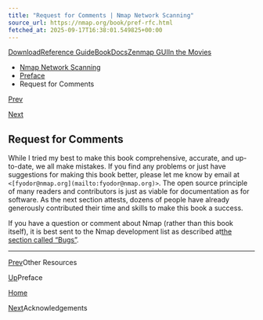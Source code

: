 ```yaml
---
title: "Request for Comments | Nmap Network Scanning"
source_url: https://nmap.org/book/pref-rfc.html
fetched_at: 2025-09-17T16:38:01.549825+00:00
---
```


[Download](https://nmap.org/download.html)[Reference Guide](https://nmap.org/book/man.html)[Book](https://nmap.org/book/)[Docs](https://nmap.org/docs.html)[Zenmap GUI](https://nmap.org/zenmap/)[In the Movies](https://nmap.org/movies/)

* [Nmap Network Scanning](https://nmap.org/book/toc.html)
* [Preface](https://nmap.org/book/preface.html)
* Request for Comments

[Prev](https://nmap.org/book/resources.html)

[Next](https://nmap.org/book/acknowledgements.html)

Request for Comments
----------

While I tried my best to make this book comprehensive, accurate,
and up-to-date, we all make mistakes. If you find any problems or
just have suggestions for making this book better, please let me know
by email at `<[fyodor@nmap.org](mailto:fyodor@nmap.org)>`. The open source
principle of many readers and contributors is just as viable for
documentation as for software. As the next section attests, dozens of
people have already generously contributed their time and skills to make this
book a success.

If you have a question or comment about Nmap (rather than this
book itself), it is best sent to the Nmap development list as described at[the section called “Bugs”](https://nmap.org/book/man-bugs.html).

---

[Prev](https://nmap.org/book/resources.html)Other Resources

[Up](https://nmap.org/book/preface.html)Preface

[Home](https://nmap.org/book/toc.html)

[Next](https://nmap.org/book/acknowledgements.html)Acknowledgements